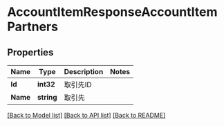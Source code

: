 # AccountItemResponseAccountItemPartners

## Properties

Name | Type | Description | Notes
------------ | ------------- | ------------- | -------------
**Id** | **int32** | 取引先ID | 
**Name** | **string** | 取引先 | 

[[Back to Model list]](../README.md#documentation-for-models) [[Back to API list]](../README.md#documentation-for-api-endpoints) [[Back to README]](../README.md)


